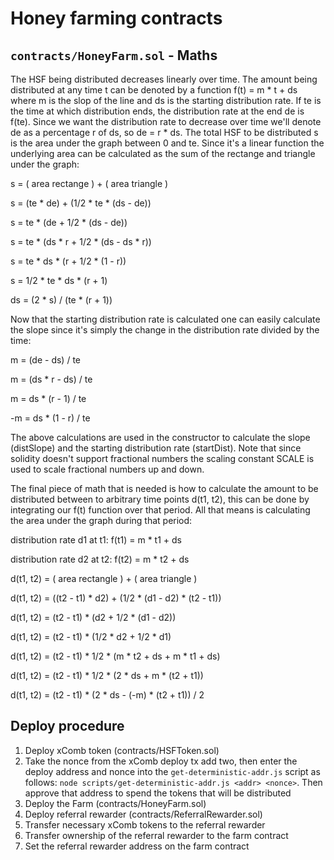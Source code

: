 # Honey farming contracts

## `contracts/HoneyFarm.sol` - Maths

The HSF being distributed decreases linearly over time. The amount being
distributed at any time t can be denoted by a function f(t) = m * t + ds
where m is the slop of the line and ds is the starting distribution rate. If
te is the time at which distribution ends, the distribution rate at the end de
is f(te). Since we want the distribution rate to decrease over time we'll
denote de as a percentage r of ds, so de = r * ds. The total HSF to be
distributed s is the area under the graph between 0 and te. Since it's a
linear function the underlying area can be calculated as the sum of the
rectange and triangle under the graph:

s = ( area rectange ) + ( area triangle )

s = (te * de) + (1/2 * te * (ds - de))

s = te * (de + 1/2 * (ds - de))

s = te * (ds * r + 1/2 * (ds - ds * r))

s = te * ds * (r + 1/2 * (1 - r))

s = 1/2 * te * ds * (r + 1)

ds = (2 * s) / (te * (r + 1))

Now that the starting distribution rate is calculated one can easily
calculate the slope since it's simply the change in the distribution rate
divided by the time:

m = (de - ds) / te

m = (ds * r - ds) / te

m = ds * (r - 1) / te

-m = ds * (1 - r) / te

The above calculations are used in the constructor to calculate the slope
(distSlope) and the starting distribution rate (startDist). Note that since
solidity doesn't support fractional numbers the scaling constant SCALE is
used to scale fractional numbers up and down.

The final piece of math that is needed is how to calculate the amount to be
distributed between to arbitrary time points d(t1, t2), this can be done by integrating
our f(t) function over that period. All that means is calculating the area
under the graph during that period:

distribution rate d1 at t1: f(t1) = m * t1 + ds

distribution rate d2 at t2: f(t2) = m * t2 + ds

d(t1, t2) = ( area rectangle ) + ( area triangle )

d(t1, t2) = ((t2 - t1) * d2) + (1/2 * (d1 - d2) * (t2 - t1))

d(t1, t2) = (t2 - t1) * (d2 + 1/2 * (d1 - d2))

d(t1, t2) = (t2 - t1) * (1/2 * d2 + 1/2 * d1)

d(t1, t2) = (t2 - t1) * 1/2 * (m * t2 + ds + m * t1 + ds)

d(t1, t2) = (t2 - t1) * 1/2 * (2 * ds + m * (t2 + t1))

d(t1, t2) = (t2 - t1) * (2 * ds - (-m) * (t2 + t1)) / 2

## Deploy procedure

1. Deploy xComb token (contracts/HSFToken.sol)
2. Take the nonce from the xComb deploy tx add two, then enter the deploy
   address and nonce into the `get-deterministic-addr.js` script as follows:
   `node scripts/get-deterministic-addr.js <addr> <nonce>`. Then approve that
   address to spend the tokens that will be distributed
3. Deploy the Farm (contracts/HoneyFarm.sol)
4. Deploy referral rewarder (contracts/ReferralRewarder.sol)
5. Transfer necessary xComb tokens to the referral rewarder
6. Transfer ownership of the referral rewarder to the farm contract
7. Set the referral rewarder address on the farm contract
